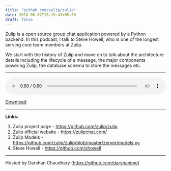 ```yaml
---
title: "github.com/zulip/zulip"
date: 2018-06-02T15:19:43+05:30
draft: false
---
```


Zulip is a open source group chat application powered by a Python backend. In this podcast, I talk to Steve Howell, who is one of the longest serving core team members at Zulip. 


We start with the history of Zulip and move on to talk about the architecture details including the lifecycle of a message, the major components powering Zulip, the database schema to store the messages etc.
_______


<audio controls style="width: 100%;">
  <source src="https://raw.githubusercontent.com/openinternals/openinternals.github.io/master/assets/oi_two.mp3" type="audio/mp3">
</audio>

[Download](https://raw.githubusercontent.com/openinternals/openinternals.github.io/master/assets/oi_two.mp3)

_______

**Links:**

1. Zulip project page - https://github.com/zulip/zulip
2. Zulip official website - https://zulipchat.com/
3. Zulip Models - https://github.com/zulip/zulip/blob/master/zerver/models.py
4. Steve Howell - https://github.com/showell

________

Hosted by Darshan Chaudhary (https://github.com/darshanime)
